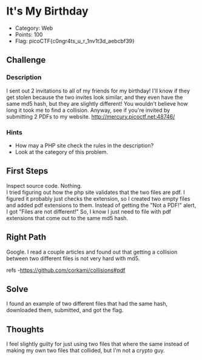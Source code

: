 # It's My Birthday
- Category: Web
- Points: 100
- Flag: picoCTF{c0ngr4ts_u_r_1nv1t3d_aebcbf39}
## Challenge
### Description
I sent out 2 invitations to all of my friends for my birthday! I'll know if they get stolen because the two invites look similar, 
and they even have the same md5 hash, but they are slightly different! You wouldn't believe how long it took me to find a collision. 
Anyway, see if you're invited by submitting 2 PDFs to my website. http://mercury.picoctf.net:48746/
### Hints
- How may a PHP site check the rules in the description?
- Look at the category of this problem.

## First Steps
Inspect source code. Nothing. <br />
I tried figuring out how the php site validates that the two files are pdf. I figured
it probably just checks the extension, so I created two empty files and added pdf extensions 
to them. Instead of getting the "Not a PDF!" alert, I got "Files are not different!"
So, I know I just need to file with pdf extensions that come out to the same md5 hash. 
## Right Path
Google.
I read a couple articles and found out that getting a collision between two different files is not very hard with md5. 

refs
-https://github.com/corkami/collisions#pdf
## Solve
I found an example of two different files that had the same hash, downloaded them, submitted, and got the flag. 
## Thoughts
I feel slightly guilty for just using two files that where the same 
instead of making my own two files that collided, but I'm not a crypto guy.
